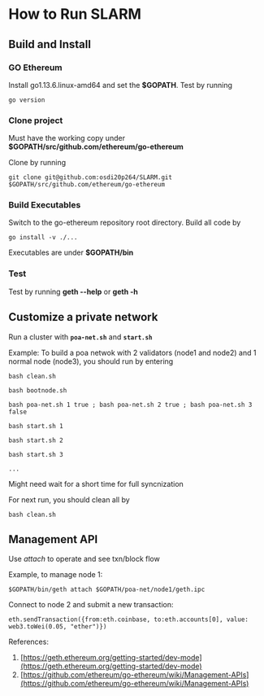 # How to Run SLARM

## Build and Install

### GO Ethereum 
Install go1.13.6.linux-amd64 and set the **$GOPATH**. Test by running 

```shell
go version
```

### Clone project
Must have the working copy under **$GOPATH/src/github.com/ethereum/go-ethereum**

Clone by running 
```shell
git clone git@github.com:osdi20p264/SLARM.git $GOPATH/src/github.com/ethereum/go-ethereum
```

### Build Executables
Switch to the go-ethereum repository root directory. Build all code by 

```shell
go install -v ./...
```

Executables are under **$GOPATH/bin**

### Test 

Test by running **geth --help** or **geth -h**

## Customize a private network

Run a cluster with **`poa-net.sh`** and **`start.sh`**

Example: To build a poa netwok with 2 validators (node1 and node2) and 1 normal node (node3), you should run by entering

```shell
bash clean.sh

bash bootnode.sh

bash poa-net.sh 1 true ; bash poa-net.sh 2 true ; bash poa-net.sh 3 false

bash start.sh 1

bash start.sh 2

bash start.sh 3

...
```

Might need wait for a short time for full syncnization

For next run, you should clean all by 

```shell
bash clean.sh
```

## Management API

Use *attach* to operate and see txn/block flow

Example, to manage node 1:

```shell
$GOPATH/bin/geth attach $GOPATH/poa-net/node1/geth.ipc
```

Connect to node 2 and submit a new transaction:

```shell
eth.sendTransaction({from:eth.coinbase, to:eth.accounts[0], value: web3.toWei(0.05, "ether")})
```

References:

1. [https://geth.ethereum.org/getting-started/dev-mode](https://geth.ethereum.org/getting-started/dev-mode)
2. [https://github.com/ethereum/go-ethereum/wiki/Management-APIs](https://github.com/ethereum/go-ethereum/wiki/Management-APIs)